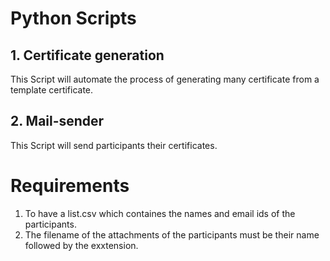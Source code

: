 # Python Scripts

## 1. Certificate generation

This Script will automate the process of generating many certificate from a template certificate.

## 2. Mail-sender

This Script will send participants their certificates. 
# Requirements
1) To have a list.csv which containes the names and email ids of the participants. 
2) The filename of the attachments of the participants must be their name followed by the exxtension.
